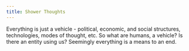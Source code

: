 ```yaml
---
title: Shower Thoughts
---
```

Everything is just a vehicle - political, economic, and social structures, technologies, modes of thought, etc. So what are humans, a vehicle? Is there an entity using us? Seemingly everything is a means to an end. 
